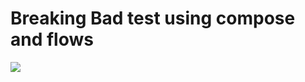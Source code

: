 # Breaking Bad test using compose and flows

![](https://firebasestorage.googleapis.com/v0/b/chuecamobile4.appspot.com/o/previewcompressed.gif?alt=media&token=efd95ba6-2a17-43f0-bab9-384819bbc5be)

